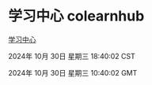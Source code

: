 # 学习中心 colearnhub
[学习中心](http://219.139.197.74:56308/colearnhub/)

2024年 10月 30日 星期三 18:40:02 CST

2024年 10月 30日 星期三 10:40:02 GMT
